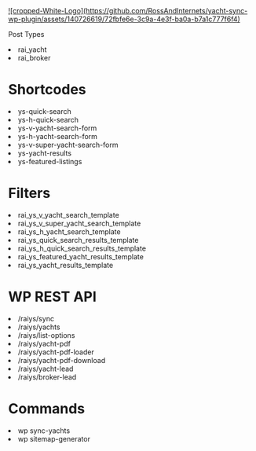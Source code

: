 <a href="https://jrmarineadvertising.com/">
![cropped-White-Logo](https://github.com/RossAndInternets/yacht-sync-wp-plugin/assets/140726619/72fbfe6e-3c9a-4e3f-ba0a-b7a1c777f6f4)
</a>


 Post Types


<li>rai_yacht</li>
<li>rai_broker</li>

# Shortcodes
<li>ys-quick-search</li>
<li>ys-h-quick-search</li>
<li>ys-v-yacht-search-form</li>
<li>ys-h-yacht-search-form</li>
<li>ys-v-super-yacht-search-form</li>
<li>ys-yacht-results</li>
<li>ys-featured-listings</li>

# Filters
<li>rai_ys_v_yacht_search_template</li>
<li>rai_ys_v_super_yacht_search_template</li>
<li>rai_ys_h_yacht_search_template</li>
<li>rai_ys_quick_search_results_template</li>
<li>rai_ys_h_quick_search_results_template</li>
<li>rai_ys_featured_yacht_results_template</li>
<li>rai_ys_yacht_results_template</li>


# WP REST API
<li>/raiys/sync</li>
<li>/raiys/yachts</li>
<li>/raiys/list-options</li>
<li>/raiys/yacht-pdf</li>
<li>/raiys/yacht-pdf-loader</li>
<li>/raiys/yacht-pdf-download</li>
<li>/raiys/yacht-lead</li>
<li>/raiys/broker-lead</li>

# Commands
<li>wp sync-yachts</li>
<li>wp sitemap-generator</li>
